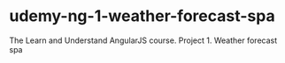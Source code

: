# udemy-ng-1-weather-forecast-spa
The Learn and Understand AngularJS course. Project 1. Weather forecast spa

